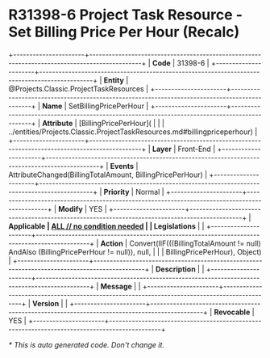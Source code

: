 ﻿---
erp.type: front-end-business-rule
erp.entity: Projects.Classic.ProjectTaskResources
---

# R31398-6 Project Task Resource - Set Billing Price Per Hour (Recalc)
+----------------------+----------------------------------------------------------------------------------------------+
| **Code**             | 31398-6                                                                                      |
+----------------------+----------------------------------------------------------------------------------------------+
| **Entity**           | @Projects.Classic.ProjectTaskResources                                                       |
+----------------------+----------------------------------------------------------------------------------------------+
| **Name**             | SetBillingPricePerHour                                                                       |
+----------------------+----------------------------------------------------------------------------------------------+
| **Attribute**        | [BillingPricePerHour](                                                                       |
|                      | ../entities/Projects.Classic.ProjectTaskResources.md#billingpriceperhour)                    |
+----------------------+----------------------------------------------------------------------------------------------+
| **Layer**            | Front-End                                                                                    |
+----------------------+----------------------------------------------------------------------------------------------+
| **Events**           | AttributeChanged(BillingTotalAmount, BillingPricePerHour)                                    |
+----------------------+----------------------------------------------------------------------------------------------+
| **Priority**         | Normal                                                                                       |
+----------------------+----------------------------------------------------------------------------------------------+
| **Modify**           | YES                                                                                          |
+----------------------+----------------------------------------------------------------------------------------------+
| **Applicable         | [ALL // no condition needed](xref:applicable-legislations)                                   |
| Legislations**       |                                                                                              |
+----------------------+----------------------------------------------------------------------------------------------+
| **Action**           | Convert(IIF(((BillingTotalAmount != null) AndAlso (BillingPricePerHour != null)), null,      |
|                      | BillingPricePerHour), Object)                                                                |
+----------------------+----------------------------------------------------------------------------------------------+
| **Description**      |                                                                                              |
+----------------------+----------------------------------------------------------------------------------------------+
| **Message**          |                                                                                              |
+----------------------+----------------------------------------------------------------------------------------------+
| **Version**          |                                                                                              |
+----------------------+----------------------------------------------------------------------------------------------+
| **Revocable**        | YES                                                                                          |
+----------------------+----------------------------------------------------------------------------------------------+

*\* This is auto generated code. Don't change it.*
